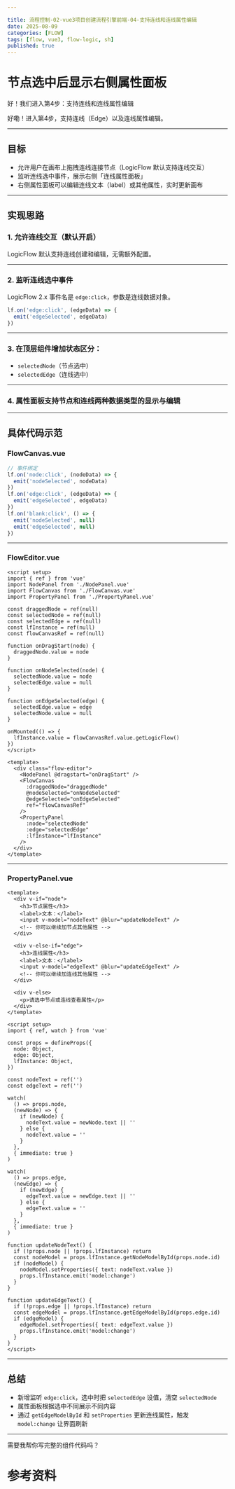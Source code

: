 ```yaml
---

title: 流程控制-02-vue3项目创建流程引擎前端-04-支持连线和连线属性编辑
date: 2025-08-09
categories: [FLOW]
tags: [flow, vue3, flow-logic, sh]
published: true
---
```



# 节点选中后显示右侧属性面板

好！我们进入第4步：支持连线和连线属性编辑

好嘞！进入第4步，支持连线（Edge）以及连线属性编辑。

---

## 目标

* 允许用户在画布上拖拽连线连接节点（LogicFlow 默认支持连线交互）
* 监听连线选中事件，展示右侧「连线属性面板」
* 右侧属性面板可以编辑连线文本（label）或其他属性，实时更新画布

---

## 实现思路

### 1. 允许连线交互（默认开启）

LogicFlow 默认支持连线创建和编辑，无需额外配置。

---

### 2. 监听连线选中事件

LogicFlow 2.x 事件名是 `edge:click`，参数是连线数据对象。

```js
lf.on('edge:click', (edgeData) => {
  emit('edgeSelected', edgeData)
})
```

---

### 3. 在顶层组件增加状态区分：

* `selectedNode`（节点选中）
* `selectedEdge`（连线选中）

---

### 4. 属性面板支持节点和连线两种数据类型的显示与编辑

---

## 具体代码示范

### FlowCanvas.vue

```js
// 事件绑定
lf.on('node:click', (nodeData) => {
  emit('nodeSelected', nodeData)
})
lf.on('edge:click', (edgeData) => {
  emit('edgeSelected', edgeData)
})
lf.on('blank:click', () => {
  emit('nodeSelected', null)
  emit('edgeSelected', null)
})
```

---

### FlowEditor.vue

```vue
<script setup>
import { ref } from 'vue'
import NodePanel from './NodePanel.vue'
import FlowCanvas from './FlowCanvas.vue'
import PropertyPanel from './PropertyPanel.vue'

const draggedNode = ref(null)
const selectedNode = ref(null)
const selectedEdge = ref(null)
const lfInstance = ref(null)
const flowCanvasRef = ref(null)

function onDragStart(node) {
  draggedNode.value = node
}

function onNodeSelected(node) {
  selectedNode.value = node
  selectedEdge.value = null
}

function onEdgeSelected(edge) {
  selectedEdge.value = edge
  selectedNode.value = null
}

onMounted(() => {
  lfInstance.value = flowCanvasRef.value.getLogicFlow()
})
</script>

<template>
  <div class="flow-editor">
    <NodePanel @dragstart="onDragStart" />
    <FlowCanvas
      :draggedNode="draggedNode"
      @nodeSelected="onNodeSelected"
      @edgeSelected="onEdgeSelected"
      ref="flowCanvasRef"
    />
    <PropertyPanel
      :node="selectedNode"
      :edge="selectedEdge"
      :lfInstance="lfInstance"
    />
  </div>
</template>
```

---

### PropertyPanel.vue

```vue
<template>
  <div v-if="node">
    <h3>节点属性</h3>
    <label>文本：</label>
    <input v-model="nodeText" @blur="updateNodeText" />
    <!-- 你可以继续加节点其他属性 -->
  </div>

  <div v-else-if="edge">
    <h3>连线属性</h3>
    <label>文本：</label>
    <input v-model="edgeText" @blur="updateEdgeText" />
    <!-- 你可以继续加连线其他属性 -->
  </div>

  <div v-else>
    <p>请选中节点或连线查看属性</p>
  </div>
</template>

<script setup>
import { ref, watch } from 'vue'

const props = defineProps({
  node: Object,
  edge: Object,
  lfInstance: Object,
})

const nodeText = ref('')
const edgeText = ref('')

watch(
  () => props.node,
  (newNode) => {
    if (newNode) {
      nodeText.value = newNode.text || ''
    } else {
      nodeText.value = ''
    }
  },
  { immediate: true }
)

watch(
  () => props.edge,
  (newEdge) => {
    if (newEdge) {
      edgeText.value = newEdge.text || ''
    } else {
      edgeText.value = ''
    }
  },
  { immediate: true }
)

function updateNodeText() {
  if (!props.node || !props.lfInstance) return
  const nodeModel = props.lfInstance.getNodeModelById(props.node.id)
  if (nodeModel) {
    nodeModel.setProperties({ text: nodeText.value })
    props.lfInstance.emit('model:change')
  }
}

function updateEdgeText() {
  if (!props.edge || !props.lfInstance) return
  const edgeModel = props.lfInstance.getEdgeModelById(props.edge.id)
  if (edgeModel) {
    edgeModel.setProperties({ text: edgeText.value })
    props.lfInstance.emit('model:change')
  }
}
</script>
```

---

## 总结

* 新增监听 `edge:click`，选中时把 `selectedEdge` 设值，清空 `selectedNode`
* 属性面板根据选中不同展示不同内容
* 通过 `getEdgeModelById` 和 `setProperties` 更新连线属性，触发 `model:change` 让界面刷新

---

需要我帮你写完整的组件代码吗？


# 参考资料

